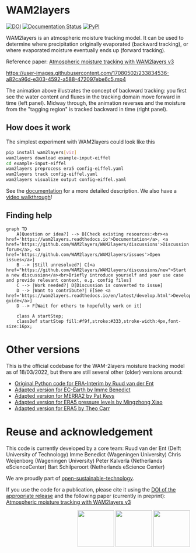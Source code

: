 
# WAM2layers

[![DOI](https://zenodo.org/badge/471007521.svg)](https://zenodo.org/badge/latestdoi/471007521)
[![Documentation Status](https://readthedocs.org/projects/wam2layers/badge/?version=latest)](https://wam2layers.readthedocs.io/en/latest/?badge=latest)
[![PyPI](https://img.shields.io/pypi/v/wam2layers)](https://pypi.org/project/wam2layers/)

WAM2layers is an atmospheric moisture tracking model. It can be used to determine where
precipitation originally evaporated (backward tracking), or where evaporated moisture
eventually ends up (forward tracking).

Reference paper: [Atmospheric moisture tracking with WAM2layers v3](https://doi.org/10.5194/egusphere-2024-3401)

https://user-images.githubusercontent.com/17080502/233834536-a82ca96d-e303-4592-a588-472097ebe6c5.mp4

The animation above illustrates the concept of backward tracking: you first see the water
content and fluxes in the tracking domain move forward in time (left panel). 
Midway through, the animation reverses and the moisture from the "tagging region" 
is tracked backward in time (right panel).

## How does it work

The simplest experiment with WAM2layers could look like this

```sh
pip install wam2layers[viz]
wam2layers download example-input-eiffel
cd example-input-eiffel
wam2layers preprocess era5 config-eiffel.yaml
wam2layers track config-eiffel.yaml
wam2layers visualize output config-eiffel.yaml
```

See the [documentation](https://wam2layers.readthedocs.io/en/latest/) for a more detailed description. We also have a [video walkthrough](https://youtu.be/QudlILlZnOg)!

## Finding help

```mermaid
graph TD
    A[Question or idea?] --> B[Check existing resources:<br><a href='https://wam2layers.readthedocs.io'>Documentation</a>, <a href='https://github.com/WAM2layers/WAM2layers/discussions'>Discussion forum</a>, <a href='https://github.com/WAM2layers/WAM2layers/issues'>Open issues</a>]
    B --> |Still unresolved?| C[<a href="https://github.com/WAM2layers/WAM2layers/discussions/new">Start a new discussion</a><br>Briefly introduce yourself and your use case and provide relevant context, e.g. config files]
    C --> |Work needed?| D[Discussion is converted to issue]
    D --> |Want to contribute?| E[See <a href='https://wam2layers.readthedocs.io/en/latest/develop.html'>Developer guide</a>]
    D --> F[Wait for others to hopefully work on it]

    class A startStep;
    classDef startStep fill:#f9f,stroke:#333,stroke-width:4px,font-size:16px;
```

# Other versions

This is the official codebase for the WAM-2layers moisture tracking model as of
18/03/2022, but there are still several other (older) versions around:

- [Original Python code for ERA-Interim by Ruud van der Ent](https://github.com/ruudvdent/WAM2layersPython)
- [Adapted version for EC-Earth by Imme Benedict](https://github.com/Imme1992/moisture_tracking_mississippi)
- [Adapted version for MERRA2 by Pat Keys](https://github.com/pkeys/WAM2layersPythonMerra2)
- [Adapted version for ERA5 pressure levels by Mingzhong Xiao](https://zenodo.org/record/4796962#.Y25d1-TMIVA)
- [Adapted version for ERA5 by Theo Carr](https://github.com/ktcarr/WAM2layers_ERA5)

# Reuse and acknowledgement

This code is currently developed by a core team:
Ruud van der Ent (Delft University of Technology)
Imme Benedict (Wageningen University)
Chris Weijenborg (Wageningen University)
Peter Kalverla (Netherlands eScienceCenter)
Bart Schilperoort (Netherlands eScience Center)

We are proudly part of [open-sustainable-technology](https://github.com/protontypes/open-sustainable-technology).

If you use the code for a publication, please cite it using the [DOI of the
appropriate release](https://doi.org/10.5281/zenodo.7010594) and the
following paper (currently in preprint):
[Atmospheric moisture tracking with WAM2layers v3](https://doi.org/10.5194/egusphere-2024-3401)

<p align='right'>
<img src="https://github.com/user-attachments/assets/6d553165-88d5-40d3-8def-2aec45cb695b" width="100"/>
<img src="https://github.com/user-attachments/assets/99617790-ae0c-484c-971d-d9a7e0d8da5a" width="100"/>
<img src="https://github.com/user-attachments/assets/fb29f5ab-bdb5-4008-b6a7-3b44c6b1f5a1" width="100"/>
</p>
